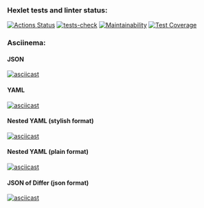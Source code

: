 ### Hexlet tests and linter status:
[![Actions Status](https://github.com/NikolaiProgramist/php-project-48/actions/workflows/hexlet-check.yml/badge.svg)](https://github.com/NikolaiProgramist/php-project-48/actions) [![tests-check](https://github.com/NikolaiProgramist/php-project-48/actions/workflows/tests-check.yml/badge.svg)](https://github.com/NikolaiProgramist/php-project-48/actions/workflows/tests-check.yml) [![Maintainability](https://api.codeclimate.com/v1/badges/b070d4d02aad3ce48e32/maintainability)](https://codeclimate.com/github/NikolaiProgramist/php-project-48/maintainability) [![Test Coverage](https://api.codeclimate.com/v1/badges/b070d4d02aad3ce48e32/test_coverage)](https://codeclimate.com/github/NikolaiProgramist/php-project-48/test_coverage)

### Asciinema:

#### JSON

[![asciicast](https://asciinema.org/a/681719.svg)](https://asciinema.org/a/681719)

#### YAML

[![asciicast](https://asciinema.org/a/682331.svg)](https://asciinema.org/a/682331)

#### Nested YAML (stylish format)

[![asciicast](https://asciinema.org/a/684444.svg)](https://asciinema.org/a/684444)

#### Nested YAML (plain format)

[![asciicast](https://asciinema.org/a/haPb0VNshyI0vluxmI3e4ScgQ.svg)](https://asciinema.org/a/haPb0VNshyI0vluxmI3e4ScgQ)

#### JSON of Differ (json format)

[![asciicast](https://asciinema.org/a/FHSVCs1esQv4I5wXrA8Zo5X5r.svg)](https://asciinema.org/a/FHSVCs1esQv4I5wXrA8Zo5X5r)
